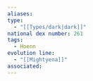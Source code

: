 ```yaml
---
aliases: 
type:
  - "[[Types/dark|dark]]"
national dex number: 261
tags:
  - Hoenn
evolution line:
  - "[[Mightyena]]"
associated:
---
```


